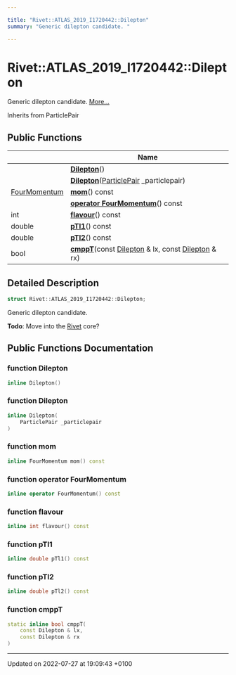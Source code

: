 ```yaml
---

title: "Rivet::ATLAS_2019_I1720442::Dilepton"
summary: "Generic dilepton candidate. "

---
```


# Rivet::ATLAS_2019_I1720442::Dilepton



Generic dilepton candidate.  [More...](#detailed-description)

Inherits from ParticlePair

## Public Functions

|                | Name           |
| -------------- | -------------- |
| | **[Dilepton](http://example.org/classes/structrivet_1_1atlas__2019__i1720442_1_1dilepton/#function-dilepton)**() |
| | **[Dilepton](http://example.org/classes/structrivet_1_1atlas__2019__i1720442_1_1dilepton/#function-dilepton)**(<a href="http://example.org/namespaces/namespacerivet/#typedef-particlepair">ParticlePair</a> _particlepair) |
| <a href="http://example.org/classes/classrivet_1_1fourmomentum/">FourMomentum</a> | **[mom](http://example.org/classes/structrivet_1_1atlas__2019__i1720442_1_1dilepton/#function-mom)**() const |
| | **[operator FourMomentum](http://example.org/classes/structrivet_1_1atlas__2019__i1720442_1_1dilepton/#function-operator-fourmomentum)**() const |
| int | **[flavour](http://example.org/classes/structrivet_1_1atlas__2019__i1720442_1_1dilepton/#function-flavour)**() const |
| double | **[pTl1](http://example.org/classes/structrivet_1_1atlas__2019__i1720442_1_1dilepton/#function-ptl1)**() const |
| double | **[pTl2](http://example.org/classes/structrivet_1_1atlas__2019__i1720442_1_1dilepton/#function-ptl2)**() const |
| bool | **[cmppT](http://example.org/classes/structrivet_1_1atlas__2019__i1720442_1_1dilepton/#function-cmppt)**(const <a href="http://example.org/classes/structrivet_1_1atlas__2019__i1720442_1_1dilepton/">Dilepton</a> & lx, const <a href="http://example.org/classes/structrivet_1_1atlas__2019__i1720442_1_1dilepton/">Dilepton</a> & rx) |

## Detailed Description

```cpp
struct Rivet::ATLAS_2019_I1720442::Dilepton;
```

Generic dilepton candidate. 

**Todo**: Move into the <a href="http://example.org/namespaces/namespacerivet/">Rivet</a> core? 
## Public Functions Documentation

### function Dilepton

```cpp
inline Dilepton()
```


### function Dilepton

```cpp
inline Dilepton(
    ParticlePair _particlepair
)
```


### function mom

```cpp
inline FourMomentum mom() const
```


### function operator FourMomentum

```cpp
inline operator FourMomentum() const
```


### function flavour

```cpp
inline int flavour() const
```


### function pTl1

```cpp
inline double pTl1() const
```


### function pTl2

```cpp
inline double pTl2() const
```


### function cmppT

```cpp
static inline bool cmppT(
    const Dilepton & lx,
    const Dilepton & rx
)
```


-------------------------------

Updated on 2022-07-27 at 19:09:43 +0100